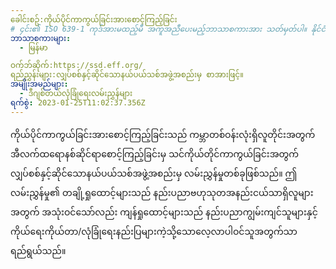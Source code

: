 ```yaml
---
ခေါင်းစဥ်:ကိုယ်ပိုင်ကာကွယ်ခြင်းအားစောင့်ကြည့်ခြင်း
# ၄င်း၏ ISO 639-1 ကုဒ်အားမထည့်မီ အကူအညီပေးမည့်ဘာသာစကားအား သတ်မှတ်ပါ။ နိုင်ငံကုဒ်မပါဘဲထည့်သွင်းပါ - ဥပမာ ms_MY အစား ms သာထည့်သွင်းပါ။
ဘာသာစကားများ:
  - မြန်မာ

ဝက်ဘ်ဆိုက်:https://ssd.eff.org/
ရည်ညွှန်းများ:လျှပ်စစ်နှင့်ဆိုင်သောနယ်ပယ်သစ်အဖွဲ့အစည်းမှ စာအားဖြင့်။
အမျိုးအမည်များ:
  - ဒီဂျစ်တယ်လုံခြုံရေးလမ်းညွှန်များ
ရက်စွဲ: 2023-01-25T11:02:37.356Z
---
```

ကိုယ်ပိုင်ကာကွယ်ခြင်းအားစောင့်ကြည့်ခြင်းသည် ကမ္ဘာတစ်ဝန်းလုံးရှိလူတိုင်းအတွက် အီလက်ထရောနစ်ဆိုင်ရာစောင့်ကြည့်ခြင်းမှ သင်ကိုယ်တိုင်ကာကွယ်ခြင်းအတွက်လျှပ်စစ်နှင့်ဆိုင်သောနယ်ပယ်သစ်အဖွဲ့အစည်းမှ လမ်းညွှန်မှုတစ်ခုဖြစ်သည်။ ဤလမ်းညွှန်မှု၏ တချို့ရှုထောင့်များသည် နည်းပညာဗဟုသုတအနည်းငယ်သာရှိလူများအတွက် အသုံးဝင်သော်လည်း ကျန်ရှုထောင့်များသည် နည်းပညာကျွမ်းကျင်သူများနှင့် ကိုယ်ရေးကိုယ်တာ/လုံခြုံရေးနည်းပြများကဲ့သို့သောလေ့လာပါဝင်သူအတွက်သာ ရည်ရွယ်သည်။
